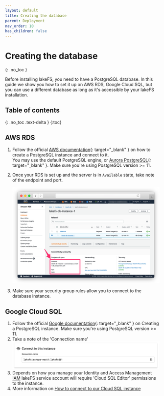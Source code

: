 ```yaml
---
layout: default
title: Creating the database
parent: Deployment
nav_order: 10
has_children: false
---
```


# Creating the database
{: .no_toc }

Before installing lakeFS, you need to have a PostgreSQL database. 
In this guide we show you how to set it up on AWS RDS, Google Cloud SQL, but you can use a different database as long as it's accessible by your lakeFS installation.

## Table of contents
{: .no_toc .text-delta }
{:toc}

## AWS RDS

1. Follow the official [AWS documentation](https://docs.aws.amazon.com/AmazonRDS/latest/UserGuide/CHAP_GettingStarted.CreatingConnecting.PostgreSQL.html){: target="_blank" } on how to create a PostgreSQL instance and connect to it.  
You may use the default PostgreSQL engine, or [Aurora PostgreSQL](https://docs.aws.amazon.com/AmazonRDS/latest/AuroraUserGuide/Aurora.AuroraPostgreSQL.html){: target="_blank" }. Make sure you're using PostgreSQL version >= 11.
2. Once your RDS is set up and the server is in `Available` state, take note of the endpoint and port.

   ![RDS Connection String](../assets/img/rds_conn.png)

3. Make sure your security group rules allow you to connect to the database instance. 
 

## Google Cloud SQL

1. Follow the official [Google documentation](https://cloud.google.com/sql/docs/postgres/create-instance){: target="_blank" } on Creating a PostgreSQL instance.
Make sure you're using PostgreSQL version >= 11.
2. Take a note of the 'Connection name'
	![Connect to this instance](../assets/img/cloud_sql_connect.png)
3. Depends on how you manage your Identity and Access Management [IAM](https://cloud.google.com/sql/docs/postgres/project-access-control) lakeFS service account will require 'Cloud SQL Editor' permissions to the instance.
4. More information on [How to connect to our Cloud SQL instance](https://cloud.google.com/sql/docs/postgres/connect-overview)